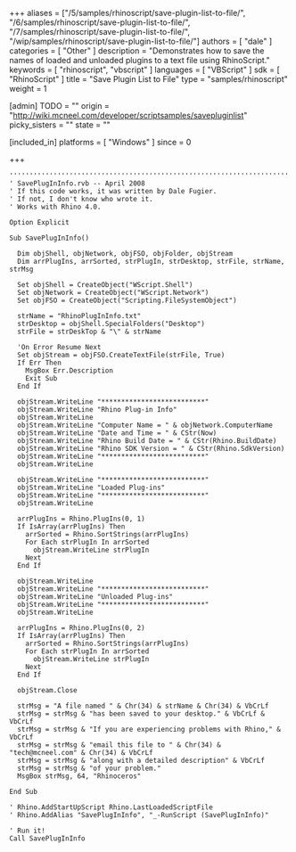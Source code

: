+++
aliases = ["/5/samples/rhinoscript/save-plugin-list-to-file/", "/6/samples/rhinoscript/save-plugin-list-to-file/", "/7/samples/rhinoscript/save-plugin-list-to-file/", "/wip/samples/rhinoscript/save-plugin-list-to-file/"]
authors = [ "dale" ]
categories = [ "Other" ]
description = "Demonstrates how to save the names of loaded and unloaded plugins to a text file using RhinoScript."
keywords = [ "rhinoscript", "vbscript" ]
languages = [ "VBScript" ]
sdk = [ "RhinoScript" ]
title = "Save Plugin List to File"
type = "samples/rhinoscript"
weight = 1

[admin]
TODO = ""
origin = "http://wiki.mcneel.com/developer/scriptsamples/savepluginlist"
picky_sisters = ""
state = ""

[included_in]
platforms = [ "Windows" ]
since = 0

+++

```vbnet
'''''''''''''''''''''''''''''''''''''''''''''''''''''''''''''''''''''''''''''
' SavePlugInInfo.rvb -- April 2008
' If this code works, it was written by Dale Fugier.
' If not, I don't know who wrote it.
' Works with Rhino 4.0.

Option Explicit

Sub SavePlugInInfo()

  Dim objShell, objNetwork, objFSO, objFolder, objStream
  Dim arrPlugIns, arrSorted, strPlugIn, strDesktop, strFile, strName, strMsg

  Set objShell = CreateObject("WScript.Shell")
  Set objNetwork = CreateObject("WScript.Network")
  Set objFSO = CreateObject("Scripting.FileSystemObject")

  strName = "RhinoPlugInInfo.txt"
  strDesktop = objShell.SpecialFolders("Desktop")
  strFile = strDeskTop & "\" & strName

  'On Error Resume Next
  Set objStream = objFSO.CreateTextFile(strFile, True)
  If Err Then
    MsgBox Err.Description
    Exit Sub
  End If

  objStream.WriteLine "**************************"
  objStream.WriteLine "Rhino Plug-in Info"
  objStream.WriteLine
  objStream.WriteLine "Computer Name = " & objNetwork.ComputerName
  objStream.WriteLine "Date and Time = " & CStr(Now)
  objStream.WriteLine "Rhino Build Date = " & CStr(Rhino.BuildDate)
  objStream.WriteLine "Rhino SDK Version = " & CStr(Rhino.SdkVersion)
  objStream.WriteLine "**************************"
  objStream.WriteLine

  objStream.WriteLine "**************************"
  objStream.WriteLine "Loaded Plug-ins"
  objStream.WriteLine "**************************"
  objStream.WriteLine

  arrPlugIns = Rhino.PlugIns(0, 1)
  If IsArray(arrPlugIns) Then
    arrSorted = Rhino.SortStrings(arrPlugIns)
    For Each strPlugIn In arrSorted
      objStream.WriteLine strPlugIn
    Next
  End If

  objStream.WriteLine
  objStream.WriteLine "**************************"
  objStream.WriteLine "Unloaded Plug-ins"
  objStream.WriteLine "**************************"
  objStream.WriteLine

  arrPlugIns = Rhino.PlugIns(0, 2)
  If IsArray(arrPlugIns) Then
    arrSorted = Rhino.SortStrings(arrPlugIns)
    For Each strPlugIn In arrSorted
      objStream.WriteLine strPlugIn
    Next
  End If

  objStream.Close

  strMsg = "A file named " & Chr(34) & strName & Chr(34) & VbCrLf
  strMsg = strMsg & "has been saved to your desktop." & VbCrLf & VbCrLf
  strMsg = strMsg & "If you are experiencing problems with Rhino," & VbCrLf
  strMsg = strMsg & "email this file to " & Chr(34) & "tech@mcneel.com" & Chr(34) & VbCrLf
  strMsg = strMsg & "along with a detailed description" & VbCrLf
  strMsg = strMsg & "of your problem."
  MsgBox strMsg, 64, "Rhinoceros"

End Sub

' Rhino.AddStartUpScript Rhino.LastLoadedScriptFile
' Rhino.AddAlias "SavePlugInInfo", "_-RunScript (SavePlugInInfo)"

' Run it!
Call SavePlugInInfo
```
